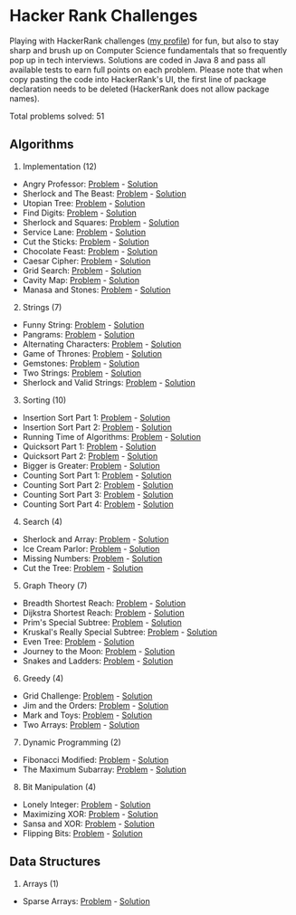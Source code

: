 # Hacker Rank Challenges

Playing with HackerRank challenges ([my profile](https://www.hackerrank.com/EvilNerdyOwl)) for fun, but also to stay sharp and brush up on Computer Science fundamentals that so frequently pop up in tech interviews. Solutions are coded in Java 8 and pass all available tests to earn full points on each problem. Please note that when copy pasting the code into HackerRank's UI, the first line of package declaration needs to be deleted (HackerRank does not allow package names).  

Total problems solved: 51

## Algorithms
1. Implementation (12)
  * Angry Professor: [Problem](https://www.hackerrank.com/challenges/angry-professor) - [Solution](src/main/java/hackrank/algorithm/implement/angryprof/Solution.java)
  * Sherlock and The Beast: [Problem](https://www.hackerrank.com/challenges/sherlock-and-the-beast) - [Solution](src/main/java/hackrank/algorithm/implement/sherlock/Solution.java)
  * Utopian Tree: [Problem](https://www.hackerrank.com/challenges/utopian-tree) - [Solution](src/main/java/hackrank/algorithm/implement/utopian/Solution.java)
  * Find Digits: [Problem](https://www.hackerrank.com/challenges/find-digits) - [Solution](src/main/java/hackrank/algorithm/implement/digit/Solution.java)
  * Sherlock and Squares: [Problem](https://www.hackerrank.com/challenges/sherlock-and-squares) - [Solution](src/main/java/hackrank/algorithm/implement/squares/Solution.java)
  * Service Lane: [Problem](https://www.hackerrank.com/challenges/service-lane) - [Solution](src/main/java/hackrank/algorithm/implement/lane/Solution.java)
  * Cut the Sticks: [Problem](https://www.hackerrank.com/challenges/cut-the-sticks) - [Solution](src/main/java/hackrank/algorithm/implement/stick/Solution.java)
  * Chocolate Feast: [Problem](https://www.hackerrank.com/challenges/chocolate-feast) - [Solution](src/main/java/hackrank/algorithm/implement/chocolate/Solution.java)
  * Caesar Cipher: [Problem](https://www.hackerrank.com/challenges/caesar-cipher-1) - [Solution](src/main/java/hackrank/algorithm/implement/caesar/Solution.java)
  * Grid Search: [Problem](https://www.hackerrank.com/challenges/the-grid-search) - [Solution](src/main/java/hackrank/algorithm/implement/grid/Solution.java)
  * Cavity Map: [Problem](https://www.hackerrank.com/challenges/cavity-map) - [Solution](src/main/java/hackrank/algorithm/implement/cavity/Solution.java)
  * Manasa and Stones: [Problem](https://www.hackerrank.com/challenges/manasa-and-stones) - [Solution](src/main/java/hackrank/algorithm/implement/stones/Solution.java)
2. Strings (7)
  * Funny String: [Problem](https://www.hackerrank.com/challenges/funny-string) - [Solution](src/main/java/hackrank/algorithm/string/funny/Solution.java)
  * Pangrams: [Problem](https://www.hackerrank.com/challenges/pangrams) - [Solution](src/main/java/hackrank/algorithm/string/pangram/Solution.java)
  * Alternating Characters: [Problem](https://www.hackerrank.com/challenges/alternating-characters) - [Solution](src/main/java/hackrank/algorithm/string/alternate/Solution.java)
  * Game of Thrones: [Problem](https://www.hackerrank.com/challenges/game-of-thrones) - [Solution](src/main/java/hackrank/algorithm/string/thrones/Solution.java)  
  * Gemstones: [Problem](https://www.hackerrank.com/challenges/gem-stones) - [Solution](src/main/java/hackrank/algorithm/string/gems/Solution.java)
  * Two Strings: [Problem](https://www.hackerrank.com/challenges/two-strings) - [Solution](src/main/java/hackrank/algorithm/string/two/Solution.java)
  * Sherlock and Valid Strings: [Problem](https://www.hackerrank.com/challenges/sherlock-and-valid-string) - [Solution](src/main/java/hackrank/algorithm/string/sherlock/Solution.java)
3. Sorting (10)
  * Insertion Sort Part 1: [Problem](https://www.hackerrank.com/challenges/insertionsort1) - [Solution](src/main/java/hackrank/algorithm/sort/insert1/Solution.java)
  * Insertion Sort Part 2: [Problem](https://www.hackerrank.com/challenges/insertionsort2) - [Solution](src/main/java/hackrank/algorithm/sort/insert2/Solution.java)  
  * Running Time of Algorithms: [Problem](https://www.hackerrank.com/challenges/runningtime) - [Solution](src/main/java/hackrank/algorithm/sort/insertrun/Solution.java)
  * Quicksort Part 1: [Problem](https://www.hackerrank.com/challenges/quicksort2) - [Solution](src/main/java/hackrank/algorithm/sort/quick/Solution.java)
  * Quicksort Part 2: [Problem](https://www.hackerrank.com/challenges/quicksort3) - [Solution](src/main/java/hackrank/algorithm/sort/quickinplace/Solution.java)
  * Bigger is Greater: [Problem](https://www.hackerrank.com/challenges/bigger-is-greater) - [Solution](src/main/java/hackrank/algorithm/sort/bigger/Solution.java)
  * Counting Sort Part 1: [Problem](https://www.hackerrank.com/challenges/countingsort1) - [Solution](src/main/java/hackrank/algorithm/sort/count1/Solution.java)
  * Counting Sort Part 2: [Problem](https://www.hackerrank.com/challenges/countingsort2) - [Solution](src/main/java/hackrank/algorithm/sort/count2/Solution.java)
  * Counting Sort Part 3: [Problem](https://www.hackerrank.com/challenges/countingsort3) - [Solution](src/main/java/hackrank/algorithm/sort/count3/Solution.java)
  * Counting Sort Part 4: [Problem](https://www.hackerrank.com/challenges/countingsort4) - [Solution](src/main/java/hackrank/algorithm/sort/count4/Solution.java)
4. Search (4)
  * Sherlock and Array: [Problem](https://www.hackerrank.com/challenges/sherlock-and-array) - [Solution](src/main/java/hackrank/algorithm/search/sherlock/Solution.java)
  * Ice Cream Parlor: [Problem](https://www.hackerrank.com/challenges/icecream-parlor) - [Solution](src/main/java/hackrank/algorithm/search/icecream/Solution.java)  
  * Missing Numbers: [Problem](https://www.hackerrank.com/challenges/missing-numbers) - [Solution](src/main/java/hackrank/algorithm/search/missing/Solution.java)
  * Cut the Tree: [Problem](https://www.hackerrank.com/challenges/cut-the-tree) - [Solution](src/main/java/hackrank/algorithm/search/cuttree/Solution.java)
5. Graph Theory (7)
  * Breadth Shortest Reach: [Problem](https://www.hackerrank.com/challenges/bfsshortreach) - [Solution](src/main/java/hackrank/algorithm/graph/bfsreach/Solution.java)
  * Dijkstra Shortest Reach: [Problem](https://www.hackerrank.com/challenges/dijkstrashortreach) - [Solution](src/main/java/hackrank/algorithm/graph/dijkstrareach/Solution.java)
  * Prim's Special Subtree: [Problem](https://www.hackerrank.com/challenges/primsmstsub) - [Solution](src/main/java/hackrank/algorithm/graph/primsubtree/Solution.java)  
  * Kruskal's Really Special Subtree: [Problem](https://www.hackerrank.com/challenges/kruskalmstrsub) - [Solution](src/main/java/hackrank/algorithm/graph/kruskalmst/Solution.java)
  * Even Tree: [Problem](https://www.hackerrank.com/challenges/even-tree) - [Solution](src/main/java/hackrank/algorithm/graph/eventree/Solution.java)
  * Journey to the Moon: [Problem](https://www.hackerrank.com/challenges/journey-to-the-moon) - [Solution](src/main/java/hackrank/algorithm/graph/moon/Solution.java)  
  * Snakes and Ladders: [Problem](https://www.hackerrank.com/challenges/the-quickest-way-up) - [Solution](src/main/java/hackrank/algorithm/graph/snake/Solution.java)
6. Greedy (4)
  * Grid Challenge: [Problem](https://www.hackerrank.com/challenges/grid-challenge) - [Solution](src/main/java/hackrank/algorithm/greedy/grid/Solution.java)
  * Jim and the Orders: [Problem](https://www.hackerrank.com/challenges/jim-and-the-orders) - [Solution](src/main/java/hackrank/algorithm/greedy/jimorder/Solution.java)   
  * Mark and Toys: [Problem](https://www.hackerrank.com/challenges/mark-and-toys) - [Solution](src/main/java/hackrank/algorithm/greedy/toys/Solution.java)
  * Two Arrays: [Problem](https://www.hackerrank.com/challenges/two-arrays) - [Solution](src/main/java/hackrank/algorithm/greedy/arrays/Solution.java)  
7. Dynamic Programming (2)
  * Fibonacci Modified: [Problem](https://www.hackerrank.com/challenges/fibonacci-modified) - [Solution](src/main/java/hackrank/algorithm/dynamic/fibmod/Solution.java)
  * The Maximum Subarray: [Problem](https://www.hackerrank.com/challenges/maxsubarray) - [Solution](src/main/java/hackrank/algorithm/dynamic/maxsub/Solution.java)
8. Bit Manipulation (4)
  * Lonely Integer: [Problem](https://www.hackerrank.com/challenges/lonely-integer) - [Solution](src/main/java/hackrank/algorithm/bit/lonely/Solution.java)
  * Maximizing XOR: [Problem](https://www.hackerrank.com/challenges/maximizing-xor) - [Solution](src/main/java/hackrank/algorithm/bit/maxxor/Solution.java)
  * Sansa and XOR: [Problem](https://www.hackerrank.com/challenges/sansa-and-xor) - [Solution](src/main/java/hackrank/algorithm/bit/sansa/Solution.java)
  * Flipping Bits: [Problem](https://www.hackerrank.com/challenges/flipping-bits) - [Solution](src/main/java/hackrank/algorithm/bit/flip/Solution.java)

## Data Structures
1. Arrays (1)
  * Sparse Arrays: [Problem](https://www.hackerrank.com/challenges/sparse-arrays) - [Solution](src/main/java/hackrank/datastruct/array/sparse/Solution.java)  

<!---
  * Template: [Problem]() - [Solution](src/main/java/hackrank/algorithm/implement/X/Solution.java)
-->
